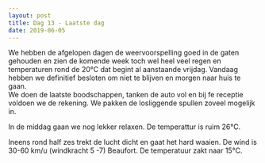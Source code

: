 ```yaml
---
layout: post
title: Dag 13 - Laatste dag
date: 2019-06-05
---
```

We hebben de afgelopen dagen de weervoorspelling goed in de gaten gehouden en zien de komende week toch wel heel veel regen en temperaturen rond de 20°C dat begint al aanstaande vrijdag. Vandaag hebben we definitief besloten om niet te blijven en morgen naar huis te gaan.  
We doen de laatste boodschappen, tanken de auto vol en bij fe receptie voldoen we de rekening. We pakken de losliggende spullen zoveel mogelijk in.  

In de middag gaan we nog lekker relaxen. De temperattur is ruim 26°C.  

Ineens rond half zes trekt de lucht dicht en gaat het hard waaien. De wind is 30-60 km/u (windkracht 5 -7) Beaufort. De temperatuur zakt naar 15°C.
